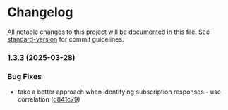 # Changelog

All notable changes to this project will be documented in this file. See [standard-version](https://github.com/conventional-changelog/standard-version) for commit guidelines.

### [1.3.3](https://github.com/openfeed-org/sdk-js/compare/1.3.2...1.3.3) (2025-03-28)


### Bug Fixes

* take a better approach when identifying subscription responses - use correlation ([d841c79](https://github.com/openfeed-org/sdk-js/commit/d841c7996c068b10675e20832c413c4da466996a))
